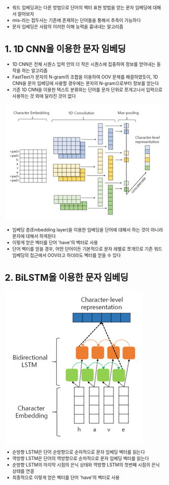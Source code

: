 - 워드 임베딩과는 다른 방법으로 단어의 벡터 표현 방법을 얻는 문자 임베딩에 대해서 알아보자
- mis-라는 접두사는 기존에 존재하는 단어들을 통해서 추측이 가능하다
- 문자 임베딩은 사람의 이러한 이해 능력을 흉내내는 알고리즘

# 1. 1D CNN을 이용한 문자 임베딩

- 1D CNN은 전체 시퀀스 입력 안의 더 작은 시퀀스에 집중하여 정보를 얻어내는 동작을 하는 알고리즘
- FastText가 문자의 N-gram의 조합을 이용하여 OOV 문제를 해결하였듯이, 1D CNN을 문자 임베딩에 사용할 경우에는 문자의 N-gram으로부터 정보를 얻는다
- 기존 1D CNN을 이용한 텍스트 분류와는 단어를 문자 단위로 쪼개고나서 입력으로 사용하는 것 외에 달라진 것이 없다

![img.png](img.png)

- 임베딩 층(Embedding layer)을 이용한 임베딩을 단어에 대해서 하는 것이 아니라 문자에 대해서 하게된다
- 이렇게 얻은 벡터를 단어 'have'의 벡터로 사용
- 단어 벡터를 얻을 경우, 어떤 단어이든 기본적으로 문자 레벨로 쪼개므로 기존 워드 임베딩의 접근에서 OOV라고 하더라도 벡터를 얻을 수 있다

# 2. BiLSTM을 이용한 문자 임베딩

![img2.png](img2.png)

- 순방향 LSTM은 단어 순방향으로 순차적으로 문자 임베딩 벡터를 읽는다
- 역방향 LSTM은 단어의 역방향으로 순차적으로 문자 임베딩 벡터를 읽는다
- 순방향 LSTM의 마지막 시점의 은닉 상태와 역방향 LSTM의 첫번째 시점의 은닉 상태를 연결
- 최종적으로 이렇게 얻은 벡터를 단어 'have'의 벡터로 사용